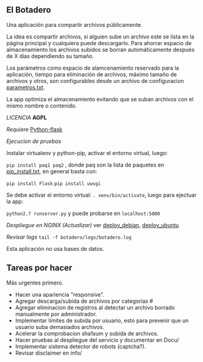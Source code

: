## El Botadero ##

Una aplicación para compartir archivos públicamente.

La idea es compartir archivos, si alguien sube un archivo este se lista en la página principal y cualquiera puede descargarlo. Para ahorrar espacio de almacenamiento los archivos subidos se borran automáticamente después de X días dependiendo su tamaño.

Los parámetros como espacio de alamcenamiento reservado para la aplicación, tiempo para eliminación de archivos, máximo tamaño de archivos y otros, son configurables desde un archivo de configuracion [parametros.txt](parametros.txt).

La app optimiza el almacenamiento evitando que se suban archivos con el mismo nombre o contenido.

*LICENCIA* **AGPL**

*Requiere* [Python-flask](http://flask.pocoo.org/docs/0.10/installation/#installation)

*Ejecucion de pruebas*

Instalar virtualenv y python-pip, activar el entorno virtual, luego:

`pip install paq1 paq2` , donde paq son la lista de paquetes en [pip_install.txt](Docu/pip_install.txt), en general basta con:

`pip install Flask`
`pip install uwsgi`

Se debe activar el entorno virtual: `. venv/bin/activate`, luego para ejectuar la app:

`python2.7 runserver.py` y puede probarse en `localhost:5000`

*Despliegue en NGINX (Actualizar)* ver [deploy_debian](Docu/notas_deploy_nginx_debian.txt), [deploy_ubuntu](Docu/notas_deploy_nginx_ubuntu.txt)

*Revisar logs* `tail -f botadero/logs/botadero.log`

Esta aplicación no usa bases de datos.

## Tareas por hacer

Más urgentes primero.

* Hacer una apariencia "responsive".
* Agregar descarga/subida de archivos por categorías #
* Agregar eliminacion de registros al detectar un archivo borrado manualmente por administrador.
* Implementar límites de subida por usuario, esto para prevenir que un usuario suba demasiados archivos.
* Acelerar la comprobacion sha1sum y subida de archivos.
* Hacer pruebas al despliegue del servicio y documentar en Docu/
* Implementar sistema detector de robots (captcha?).
* Revisar disclaimer en info/
